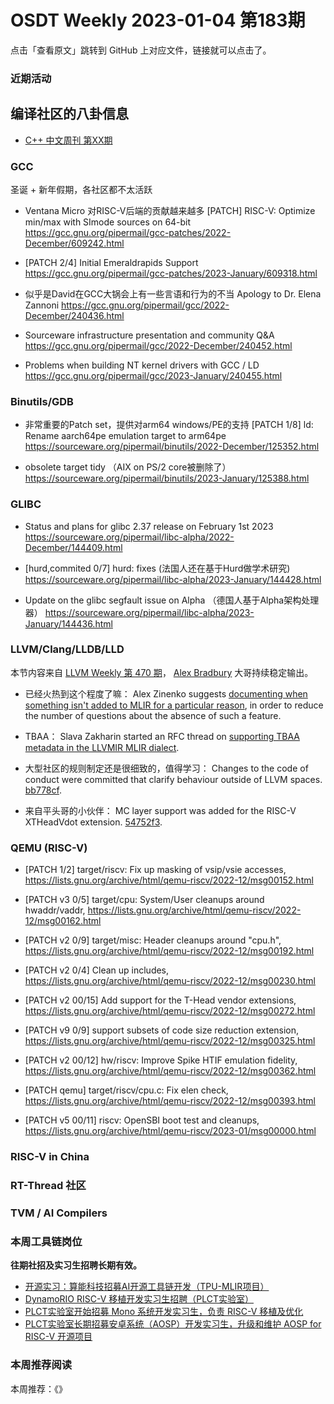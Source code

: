 # OSDT Weekly 2023-01-04 第183期

点击「查看原文」跳转到 GitHub 上对应文件，链接就可以点击了。

### 近期活动

## 编译社区的八卦信息

- [C++ 中文周刊 第XX期]()

### GCC

圣诞 + 新年假期，各社区都不太活跃

- Ventana Micro 对RISC-V后端的贡献越来越多
  [PATCH] RISC-V: Optimize min/max with SImode sources on 64-bit
  https://gcc.gnu.org/pipermail/gcc-patches/2022-December/609242.html

- [PATCH 2/4] Initial Emeraldrapids Support
  https://gcc.gnu.org/pipermail/gcc-patches/2023-January/609318.html

- 似乎是David在GCC大锅会上有一些言语和行为的不当
  Apology to Dr. Elena Zannoni
  https://gcc.gnu.org/pipermail/gcc/2022-December/240436.html

- Sourceware infrastructure presentation and community Q&A
  https://gcc.gnu.org/pipermail/gcc/2022-December/240452.html

- Problems when building NT kernel drivers with GCC / LD
  https://gcc.gnu.org/pipermail/gcc/2023-January/240455.html

### Binutils/GDB

- 非常重要的Patch set，提供对arm64 windows/PE的支持
  [PATCH 1/8] ld: Rename aarch64pe emulation target to arm64pe
  https://sourceware.org/pipermail/binutils/2022-December/125352.html

- obsolete target tidy （AIX on PS/2 core被删除了）
  https://sourceware.org/pipermail/binutils/2023-January/125388.html

### GLIBC

- Status and plans for glibc 2.37 release on February 1st 2023
  https://sourceware.org/pipermail/libc-alpha/2022-December/144409.html

- [hurd,commited 0/7] hurd: fixes (法国人还在基于Hurd做学术研究)
   https://sourceware.org/pipermail/libc-alpha/2023-January/144428.html

- Update on the glibc segfault issue on Alpha （德国人基于Alpha架构处理器）
  https://sourceware.org/pipermail/libc-alpha/2023-January/144436.html

### LLVM/Clang/LLDB/LLD

本节内容来自 [LLVM Weekly 第 470 期](http://llvmweekly.org/issue/470)，
[Alex Bradbury](https://www.linkedin.com/in/alex-bradbury/) 大哥持续稳定输出。

* 已经火热到这个程度了嘛： Alex Zinenko suggests [documenting when something isn't added to MLIR for a particular reason](https://discourse.llvm.org/t/rfc-documenting-when-something-is-not-added-for-a-reason/67422), in order to reduce the number of questions about the absence of such a feature.

* TBAA： Slava Zakharin started an RFC thread on [supporting TBAA metadata in the LLVMIR MLIR dialect](https://discourse.llvm.org/t/rfc-support-tbaa-metadata-in-llvmir-dialect/67436).

* 大型社区的规则制定还是很细致的，值得学习： Changes to the code of conduct were committed that clarify behaviour outside of LLVM spaces. [bb778cf](https://reviews.llvm.org/rGbb778cf36da6).

* 来自平头哥的小伙伴： MC layer support was added for the RISC-V XTHeadVdot extension.
  [54752f3](https://reviews.llvm.org/rG54752f3ff6d5).

### QEMU (RISC-V)

- [PATCH 1/2] target/riscv: Fix up masking of vsip/vsie accesses,
  https://lists.gnu.org/archive/html/qemu-riscv/2022-12/msg00152.html

- [PATCH v3 0/5] target/cpu: System/User cleanups around hwaddr/vaddr,
  https://lists.gnu.org/archive/html/qemu-riscv/2022-12/msg00162.html

- [PATCH v2 0/9] target/misc: Header cleanups around "cpu.h",
  https://lists.gnu.org/archive/html/qemu-riscv/2022-12/msg00192.html

- [PATCH v2 0/4] Clean up includes,
  https://lists.gnu.org/archive/html/qemu-riscv/2022-12/msg00230.html

- [PATCH v2 00/15] Add support for the T-Head vendor extensions,
  https://lists.gnu.org/archive/html/qemu-riscv/2022-12/msg00272.html

- [PATCH v9 0/9] support subsets of code size reduction extension,
  https://lists.gnu.org/archive/html/qemu-riscv/2022-12/msg00325.html

- [PATCH v2 00/12] hw/riscv: Improve Spike HTIF emulation fidelity,
  https://lists.gnu.org/archive/html/qemu-riscv/2022-12/msg00362.html

- [PATCH qemu] target/riscv/cpu.c: Fix elen check,
  https://lists.gnu.org/archive/html/qemu-riscv/2022-12/msg00393.html

- [PATCH v5 00/11] riscv: OpenSBI boot test and cleanups,
  https://lists.gnu.org/archive/html/qemu-riscv/2023-01/msg00000.html

### RISC-V in China

### RT-Thread 社区

### TVM / AI Compilers

### 本周工具链岗位

**往期社招及实习生招聘长期有效。**

- [开源实习：算能科技招募AI开源工具链开发（TPU-MLIR项目）](https://mp.weixin.qq.com/s/IBJh0ip4k11PzIMZecsWSw)
- [DynamoRIO RISC-V 移植开发实习生招聘（PLCT实验室）](https://mp.weixin.qq.com/s/J_5TjT6DOqeOXJXQI5VQxw)
- [PLCT实验室开始招募 Mono 系统开发实习生，负责 RISC-V 移植及优化](https://mp.weixin.qq.com/s/whEW7Hay1jIP1tBzIPay1A)
- [PLCT实验室长期招募安卓系统（AOSP）开发实习生，升级和维护 AOSP for RISC-V 开源项目](https://mp.weixin.qq.com/s/dJP2cEB1nex2inR5c-cJog)


### 本周推荐阅读

本周推荐：《》
